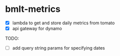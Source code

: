 # bmlt-metrics

- [x] lambda to get and store daily metrics from tomato
- [X] api gateway for dynamo

TODO:
 - [ ] add query string params for specifying dates
